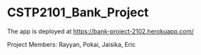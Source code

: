 # CSTP2101_Bank_Project

The app is deployed at https://bank-project-2102.herokuapp.com/

Project Members:
Rayyan, Pokai, Jaisika, Eric

